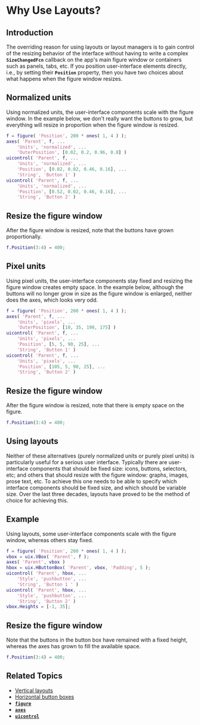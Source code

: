 
# **Why Use Layouts?**

## Introduction

The overriding reason for using layouts or layout managers is to gain control of the resizing behavior of the interface without having to write a complex **`SizeChangedFcn`** callback on the app's main figure window or containers such as panels, tabs, etc. If you position user\-interface elements directly, i.e., by setting their **`Position`** property, then you have two choices about what happens when the figure window resizes.

## Normalized units

Using normalized units, the user\-interface components scale with the figure window. In the example below, we don't really want the buttons to grow, but everything will resize in proportion when the figure window is resized.

```matlab
f = figure( 'Position', 200 * ones( 1, 4 ) );
axes( 'Parent', f, ...
    'Units', 'normalized', ...
    'OuterPosition', [0.02, 0.2, 0.96, 0.8] )
uicontrol( 'Parent', f, ...
    'Units', 'normalized', ...
    'Position', [0.02, 0.02, 0.46, 0.16], ...
    'String', 'Button 1' )
uicontrol( 'Parent', f, ...
    'Units', 'normalized', ...
    'Position', [0.52, 0.02, 0.46, 0.16], ...
    'String', 'Button 2' )
```

## Resize the figure window

After the figure window is resized, note that the buttons have grown proportionally.

```matlab
f.Position(3:4) = 400;
```

## Pixel units

Using pixel units, the user\-interface components stay fixed and resizing the figure window creates empty space. In the example below, although the buttons will no longer grow in size as the figure window is enlarged, neither does the axes, which looks very odd.

```matlab
f = figure( 'Position', 200 * ones( 1, 4 ) );
axes( 'Parent', f, ...
    'Units', 'pixels', ...
    'OuterPosition', [10, 35, 190, 175] )
uicontrol( 'Parent', f, ...
    'Units', 'pixels', ...
    'Position', [5, 5, 90, 25], ...
    'String', 'Button 1' )
uicontrol( 'Parent', f, ...
    'Units', 'pixels', ...
    'Position', [105, 5, 90, 25], ...
    'String', 'Button 2' )
```

## Resize the figure window

After the figure window is resized, note that there is empty space on the figure.

```matlab
f.Position(3:4) = 400;
```

## Using layouts

Neither of these alternatives (purely normalized units or purely pixel units) is particularly useful for a serious user interface. Typically there are user\-interface components that should be fixed size: icons, buttons, selectors, etc; and others that should resize with the figure window: graphs, images, prose text, etc. To achieve this one needs to be able to specify which interface components should be fixed size, and which should be variable size. Over the last three decades, layouts have proved to be the method of choice for achieving this.

## Example

Using layouts, some user\-interface components scale with the figure window, whereas others stay fixed.

```matlab
f = figure( 'Position', 200 * ones( 1, 4 ) );
vbox = uix.VBox( 'Parent', f );
axes( 'Parent', vbox )
hbox = uix.HButtonBox( 'Parent', vbox, 'Padding', 5 );
uicontrol( 'Parent', hbox, ...
    'Style', 'pushbutton', ...
    'String', 'Button 1 ' )
uicontrol( 'Parent', hbox, ...
    'Style', 'pushbutton', ...
    'String', 'Button 2' )
vbox.Heights = [-1, 35];
```

## Resize the figure window

Note that the buttons in the button box have remained with a fixed height, whereas the axes has grown to fill the available space.

```matlab
f.Position(3:4) = 400;
```

## Related Topics

* [Vertical layouts](uixVBox.md)
* [Horizontal button boxes](uixHButtonBox.md)
* [**`figure`**](https://www.mathworks.com/help/matlab/ref/figure.html)
* [**`axes`**](https://www.mathworks.com/help/matlab/ref/axes.html)
* [**`uicontrol`**](https://www.mathworks.com/help/matlab/ref/uicontrol.html)